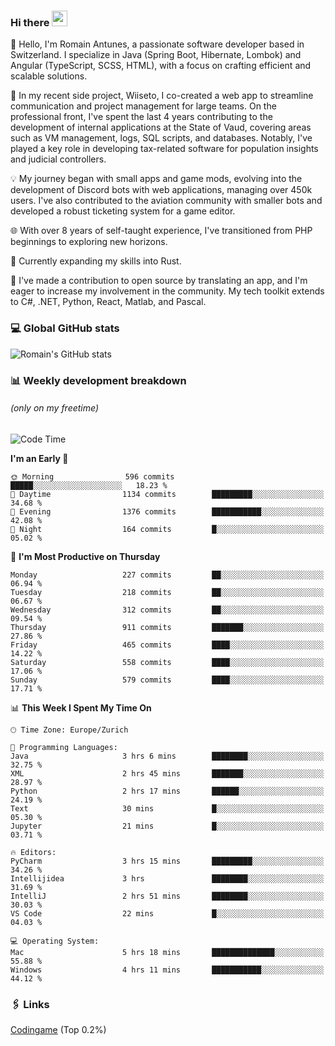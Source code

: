 ### Hi there <img src="https://media.giphy.com/media/hvRJCLFzcasrR4ia7z/giphy.gif" width="25px" height="25px">

👋 Hello, I'm Romain Antunes, a passionate software developer based in Switzerland. I specialize in Java (Spring Boot, Hibernate, Lombok) and Angular (TypeScript, SCSS, HTML), with a focus on crafting efficient and scalable solutions.

🚀 In my recent side project, Wiiseto, I co-created a web app to streamline communication and project management for large teams. On the professional front, I've spent the last 4 years contributing to the development of internal applications at the State of Vaud, covering areas such as VM management, logs, SQL scripts, and databases. Notably, I've played a key role in developing tax-related software for population insights and judicial controllers.

💡 My journey began with small apps and game mods, evolving into the development of Discord bots with web applications, managing over 450k users. I've also contributed to the aviation community with smaller bots and developed a robust ticketing system for a game editor.

🌐 With over 8 years of self-taught experience, I've transitioned from PHP beginnings to exploring new horizons.

🌱 Currently expanding my skills into Rust.

🤝 I've made a contribution to open source by translating an app, and I'm eager to increase my involvement in the community. My tech toolkit extends to C#, .NET, Python, React, Matlab, and Pascal.



### 💻 Global GitHub stats
![Romain's GitHub stats](https://github-readme-streak-stats.herokuapp.com/?user=romainantunes&theme=dark)


### 📊 Weekly development breakdown 
###### *(only on my freetime)*

<!--START_SECTION:wakastats-->
![Code Time](http://img.shields.io/badge/Code%20Time-1%2C645%20hrs%204%20mins-blue)

**I'm an Early 🐤** 

```text
🌞 Morning                596 commits         █████░░░░░░░░░░░░░░░░░░░░   18.23 % 
🌆 Daytime                1134 commits        █████████░░░░░░░░░░░░░░░░   34.68 % 
🌃 Evening                1376 commits        ███████████░░░░░░░░░░░░░░   42.08 % 
🌙 Night                  164 commits         █░░░░░░░░░░░░░░░░░░░░░░░░   05.02 % 
```
📅 **I'm Most Productive on Thursday** 

```text
Monday                   227 commits         ██░░░░░░░░░░░░░░░░░░░░░░░   06.94 % 
Tuesday                  218 commits         ██░░░░░░░░░░░░░░░░░░░░░░░   06.67 % 
Wednesday                312 commits         ██░░░░░░░░░░░░░░░░░░░░░░░   09.54 % 
Thursday                 911 commits         ███████░░░░░░░░░░░░░░░░░░   27.86 % 
Friday                   465 commits         ████░░░░░░░░░░░░░░░░░░░░░   14.22 % 
Saturday                 558 commits         ████░░░░░░░░░░░░░░░░░░░░░   17.06 % 
Sunday                   579 commits         ████░░░░░░░░░░░░░░░░░░░░░   17.71 % 
```


📊 **This Week I Spent My Time On** 

```text
🕑︎ Time Zone: Europe/Zurich

💬 Programming Languages: 
Java                     3 hrs 6 mins        ████████░░░░░░░░░░░░░░░░░   32.75 % 
XML                      2 hrs 45 mins       ███████░░░░░░░░░░░░░░░░░░   28.97 % 
Python                   2 hrs 17 mins       ██████░░░░░░░░░░░░░░░░░░░   24.19 % 
Text                     30 mins             █░░░░░░░░░░░░░░░░░░░░░░░░   05.30 % 
Jupyter                  21 mins             █░░░░░░░░░░░░░░░░░░░░░░░░   03.71 % 

🔥 Editors: 
PyCharm                  3 hrs 15 mins       █████████░░░░░░░░░░░░░░░░   34.26 % 
Intellijidea             3 hrs               ████████░░░░░░░░░░░░░░░░░   31.69 % 
IntelliJ                 2 hrs 51 mins       ████████░░░░░░░░░░░░░░░░░   30.03 % 
VS Code                  22 mins             █░░░░░░░░░░░░░░░░░░░░░░░░   04.03 % 

💻 Operating System: 
Mac                      5 hrs 18 mins       ██████████████░░░░░░░░░░░   55.88 % 
Windows                  4 hrs 11 mins       ███████████░░░░░░░░░░░░░░   44.12 % 
```


<!--END_SECTION:wakastats-->

### 🖇 Links

[Codingame](https://www.codingame.com/profile/defc3ee5279aecc1bb6114e1f994ea9b3325423) (Top 0.2%)
